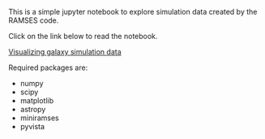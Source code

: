This is a simple jupyter notebook to explore simulation data created by the RAMSES code. 

Click on the link below to read the notebook.

[Visualizing galaxy simulation data](./cosmo_data_viz.ipynb)

Required packages are:
- numpy
- scipy
- matplotlib
- astropy
- miniramses
- pyvista
